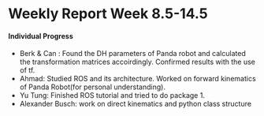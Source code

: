 # Weekly Report Week 8.5-14.5
#### Individual Progress
- Berk & Can :  Found the DH parameters of Panda robot and calculated the transformation matrices accoirdingly. Confirmed results with the use of tf.
- Ahmad: Studied ROS and its architecture. Worked on forward kinematics of Panda Robot(for personal understanding).
- Yu Tung: Finished ROS tutorial and tried to do package 1.
- Alexander Busch: work on direct kinematics and python class structure
